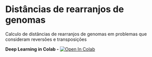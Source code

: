 # Distâncias de rearranjos de genomas
Calculo de distâncias de rearranjos de genomas em problemas que consideram reversões e transposições

__Deep Learning in Colab -__ [![Open In Colab](https://colab.research.google.com/assets/colab-badge.svg)](https://colab.research.google.com/drive/1UQP6XOjeiBhJzAogCL-ul3SrIpn6kVB6)
